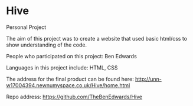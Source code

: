 # Hive
Personal Project

The aim of this project was to create a website that used basic html/css to show understanding of the code.

People who participated on this project:
Ben Edwards

Languages in this project include:
HTML,
CSS

The address for the final product can be found here:
http://unn-w17004394.newnumyspace.co.uk/Hive/home.html

Repo address: https://github.com/TheBenEdwards/Hive

